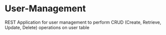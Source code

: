 # User-Management
REST Application for user management to perform CRUD (Create, Retrieve, Update, Delete) operations on user table

